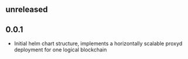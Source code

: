 ## unreleased

## 0.0.1

- Initial helm chart structure, implements a horizontally scalable proxyd deployment for one logical blockchain 